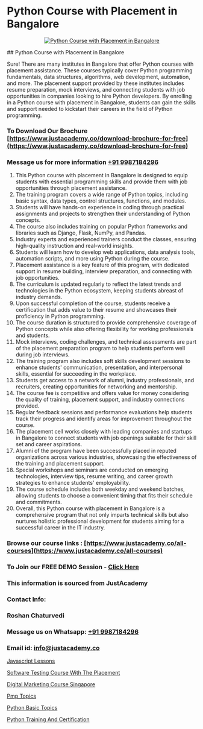 # Python Course with Placement in Bangalore

<p align="center">
  <a href="https://justacademy.co/course-detail/python-training">
    <img src="https://justacademy.co/storage2/course_image/1709713400_course_image.webp" alt="Python Course with Placement in Bangalore">
  </a>
</p>
## Python Course with Placement in Bangalore

Sure! There are many institutes in Bangalore that offer Python courses with placement assistance. These courses typically cover Python programming fundamentals, data structures, algorithms, web development, automation, and more. The placement support provided by these institutes includes resume preparation, mock interviews, and connecting students with job opportunities in companies looking to hire Python developers. By enrolling in a Python course with placement in Bangalore, students can gain the skills and support needed to kickstart their careers in the field of Python programming.
### To Download Our Brochure [https://www.justacademy.co/download-brochure-for-free](https://www.justacademy.co/download-brochure-for-free)
### Message us for more information [+91 9987184296](https://api.whatsapp.com/send?phone=919987184296)
1) This Python course with placement in Bangalore is designed to equip students with essential programming skills and provide them with job opportunities through placement assistance.
2) The training program covers a wide range of Python topics, including basic syntax, data types, control structures, functions, and modules.
3) Students will have hands-on experience in coding through practical assignments and projects to strengthen their understanding of Python concepts.
4) The course also includes training on popular Python frameworks and libraries such as Django, Flask, NumPy, and Pandas.
5) Industry experts and experienced trainers conduct the classes, ensuring high-quality instruction and real-world insights.
6) Students will learn how to develop web applications, data analysis tools, automation scripts, and more using Python during the course.
7) Placement assistance is a key feature of this program, with dedicated support in resume building, interview preparation, and connecting with job opportunities.
8) The curriculum is updated regularly to reflect the latest trends and technologies in the Python ecosystem, keeping students abreast of industry demands.
9) Upon successful completion of the course, students receive a certification that adds value to their resume and showcases their proficiency in Python programming.
10) The course duration is structured to provide comprehensive coverage of Python concepts while also offering flexibility for working professionals and students.
11) Mock interviews, coding challenges, and technical assessments are part of the placement preparation program to help students perform well during job interviews.
12) The training program also includes soft skills development sessions to enhance students' communication, presentation, and interpersonal skills, essential for succeeding in the workplace.
13) Students get access to a network of alumni, industry professionals, and recruiters, creating opportunities for networking and mentorship.
14) The course fee is competitive and offers value for money considering the quality of training, placement support, and industry connections provided.
15) Regular feedback sessions and performance evaluations help students track their progress and identify areas for improvement throughout the course.
16) The placement cell works closely with leading companies and startups in Bangalore to connect students with job openings suitable for their skill set and career aspirations.
17) Alumni of the program have been successfully placed in reputed organizations across various industries, showcasing the effectiveness of the training and placement support.
18) Special workshops and seminars are conducted on emerging technologies, interview tips, resume writing, and career growth strategies to enhance students' employability.
19) The course schedule includes both weekday and weekend batches, allowing students to choose a convenient timing that fits their schedule and commitments.
20) Overall, this Python course with placement in Bangalore is a comprehensive program that not only imparts technical skills but also nurtures holistic professional development for students aiming for a successful career in the IT industry.

### Browse our course links : [https://www.justacademy.co/all-courses](https://www.justacademy.co/all-courses) 
### To Join our FREE DEMO Session - [Click Here](https://www.justacademy.co/register-for-course-demo)


### This information is sourced from JustAcademy
### Contact Info:
### Roshan Chaturvedi
### Message us on Whatsapp: [+91 9987184296](https://api.whatsapp.com/send?phone=919987184296)
### Email id: [info@justacademy.co](mailto:info@justacademy.co)
                
[Javascript Lessons](https://www.linkedin.com/pulse/javascript-lessons-justacademy-e7ndc?trackingId=uATcjNNqK0J32ECRozV58Q%3D%3D&lipi=urn%3Ali%3Apage%3Ad_flagship3_company_admin%3BI8wAi6m6RHmFDIiqUS2smQ%3D%3D)

[Software Testing Course With The Placement](https://www.linkedin.com/pulse/software-testing-course-placement-justacademy-chicago-rfaff?trackingId=JXRHANonKGEwZLmMrsN0kw%3D%3D&lipi=urn%3Ali%3Apage%3Ad_flagship3_company_admin%3BCp0x2GOYQ7yuHLQJq%2Fwubg%3D%3D)

[Digital Marketing Course Singapore](https://medium.com/@justacademytraining/digital-marketing-course-singapore-f92a3c123252)

[Pmp Topics](https://medium.com/@mistersumit961/pmp-topics-d437de556ca2)

[Python Basic Topics](https://justacademyin.github.io/justacademy/python-basic-topics)

[Python Training And Certification](https://justacademyin.github.io/justacademy/python-training-and-certification)

